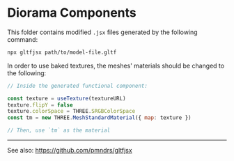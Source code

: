 # Diorama Components

This folder contains modified `.jsx` files generated by the following command:

```sh
npx gltfjsx path/to/model-file.gltf
```

In order to use baked textures, the meshes' materials should be changed to the following:

```jsx
// Inside the generated functional component:

const texture = useTexture(textureURL)
texture.flipY = false
texture.colorSpace = THREE.SRGBColorSpace
const tm = new THREE.MeshStandardMaterial({ map: texture })

// Then, use `tm` as the material
```

---

See also: https://github.com/pmndrs/gltfjsx

